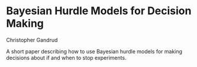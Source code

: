 # Bayesian Hurdle Models for Decision Making

Christopher Gandrud

A short paper describing how to use Bayesian hurdle models for making decisions about if and when to stop experiments.
